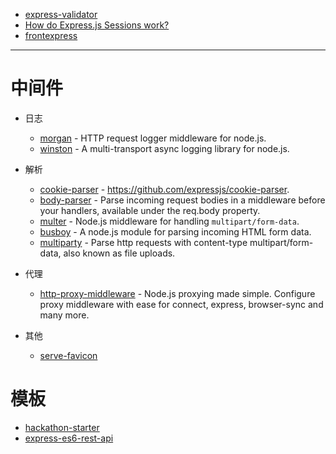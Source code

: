 - [express-validator](https://github.com/ctavan/express-validator)
- [How do Express.js Sessions work?](https://medium.com/dailyjs/techniques-for-decomposing-react-components-e8a1081ef5da)
- [frontexpress](https://github.com/camelaissani/frontexpress)

---

# 中间件
- 日志

    - [morgan](https://github.com/expressjs/morgan) - HTTP request logger middleware for node.js.
    - [winston](https://github.com/winstonjs/winston) - A multi-transport async logging library for node.js.

- 解析

    - [cookie-parser](https://www.npmjs.com/package/cookie-parser) - https://github.com/expressjs/cookie-parser.
    - [body-parser](https://github.com/expressjs/body-parser) - Parse incoming request bodies in a middleware before your handlers, available under the req.body property.
    - [multer](https://github.com/expressjs/multer) - Node.js middleware for handling `multipart/form-data`.
    - [busboy](https://github.com/mscdex/busboy) - A node.js module for parsing incoming HTML form data.
    - [multiparty](https://github.com/pillarjs/multiparty) - Parse http requests with content-type multipart/form-data, also known as file uploads.

- 代理

    - [http-proxy-middleware](https://www.npmjs.com/package/http-proxy-middleware) - Node.js proxying made simple. Configure proxy middleware with ease for connect, express, browser-sync and many more.

- 其他

    - [serve-favicon](https://github.com/expressjs/serve-favicon)

# 模板
- [hackathon-starter](https://github.com/sahat/hackathon-starter)
- [express-es6-rest-api](https://github.com/developit/express-es6-rest-api)
